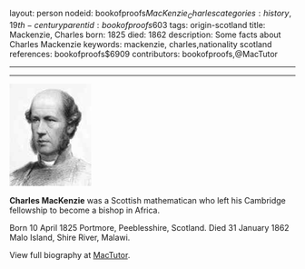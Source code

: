 layout: person
nodeid: bookofproofs$MacKenzie_Charles
categories: history,19th-century
parentid: bookofproofs$603
tags: origin-scotland
title: Mackenzie, Charles
born: 1825
died: 1862
description: Some facts about Charles Mackenzie
keywords: mackenzie, charles,nationality scotland
references: bookofproofs$6909
contributors: bookofproofs,@MacTutor

---


---

![MacKenzie_Charles.jpg](https://github.com/bookofproofs/bookofproofs.github.io/blob/main/_sources/_assets/images/portraits/MacKenzie_Charles.jpg?raw=true)

**Charles MacKenzie** was a Scottish mathematican who left his Cambridge fellowship to become a bishop in Africa.

Born 10 April 1825 Portmore, Peeblesshire, Scotland. Died 31 January 1862 Malo Island, Shire River, Malawi.


View full biography at [MacTutor](https://mathshistory.st-andrews.ac.uk/Biographies/MacKenzie_Charles/).